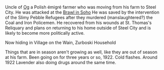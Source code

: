 
Uncle of [Og](Og) a Polish émigré farmer who was moving from his farm to Steel City. He was attacked at the [Brawl in Soho](Brawl%20in%20Soho.md) He was saved by the intervention of the Slimy Pebble Refugees after they murdered (manslaughtered?) the Coal and Iron Policemen. He recovered from his wounds at St. Thomas's Reliquary and plans on returning to his home outside of Steel City and is likely to become more politically active.

Now hiding in Village on the Wain, Zurboski Household

Things that are in season aren't growing as well, like they are out of season at his farm. Been going on for three years or so, 1922. Cold flashes. Around 1922 Lavender also doing drugs around the same time. 